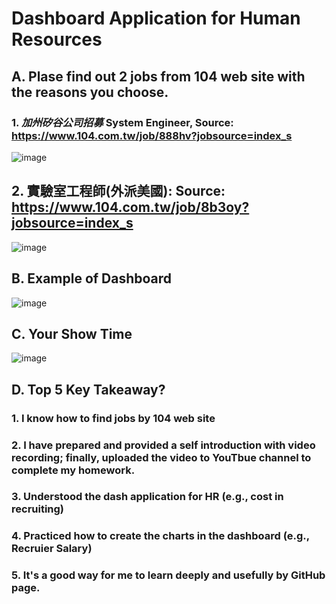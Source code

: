 # Dashboard Application for Human Resources

## A. Plase find out 2 jobs from 104 web site with the reasons you choose.

### 1. *加州矽谷公司招募* System Engineer, Source: https://www.104.com.tw/job/888hv?jobsource=index_s

![image](https://github.com/user-attachments/assets/4423942b-42ce-45c3-a35a-7cd1c0101068)

## 2. 實驗室工程師(外派美國): Source: https://www.104.com.tw/job/8b3oy?jobsource=index_s

![image](https://github.com/user-attachments/assets/e6991410-a777-4539-abf1-868f704dca17)

## B. Example of Dashboard

![image](https://github.com/user-attachments/assets/cf2b01d0-01e6-423c-8619-7770e8cb96ab)

## C. Your Show Time

![image](https://github.com/user-attachments/assets/40d5b9a0-82ca-4ce7-968e-fd54124cb920)

## D. Top 5 Key Takeaway?

### 1. I know how to find jobs by 104 web site

### 2. I have prepared and provided a self introduction with video recording; finally, uploaded the video to YouTbue channel to complete my homework.

### 3. Understood the dash application for HR (e.g., cost in recruiting)

### 4. Practiced how to create the charts in the dashboard (e.g., Recruier Salary)

### 5. It's a good way for me to learn deeply and usefully by GitHub page.
